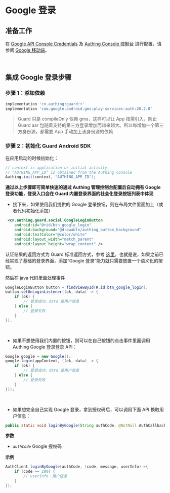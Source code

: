 # Google 登录

<LastUpdated/>

## 准备工作

在 [Google API Console Credentials](https://console.cloud.google.com/apis/credentials) 及 [Authing Console 控制台](https://authing.cn/) 进行配置，请参阅 [Google 移动端](../../../guides/connections/social/google-mobile/README.md)。

<br>

## 集成 Google 登录步骤

### 步骤 1：添加依赖

```groovy
implementation 'cn.authing:guard:+'
implementation 'com.google.android.gms:play-services-auth:20.2.0'
```

> Guard 只是 compileOnly 依赖 gms，这样可以让 App 按需引入，防止 Guard aar 包随着支持的第三方登录增加而越来越大。所以每增加一个第三方身份源，都需要 App 手动加上该身份源的依赖

### 步骤 2：初始化 Guard Android SDK

在应用启动的时候初始化：

```java
// context is application or initial activity
// ”AUTHING_APP_ID“ is obtained from the Authing console
Authing.init(context, "AUTHING_APP_ID");
```



**通过以上步骤即可简单快速的通过 Authing 管理控制台配置后自动拥有 Google 登录功能，登录入口会在 Guard 内置登录界面的社会化登录按钮列表中体现**



* 接下来，如果使用我们提供的 Google 登录按钮，则在布局文件里面加上（或者代码初始化添加）

```xml
 <cn.authing.guard.social.GoogleLoginButton
    android:id="@+id/btn_google_login"
    android:background="@drawable/authing_button_background"
    android:textColor="@color/white"
    android:layout_width="match_parent"
    android:layout_height="wrap_content" />
```

认证结果的返回方式为 Guard 标准返回方式，参考 [这里](../develop.md)。也就是说，如果之前已经实现了基础的登录界面，添加“Google 登录”能力就只需要放置一个语义化的按钮。

然后在 java 代码里面处理事件

```java
GoogleLoginButton button = findViewById(R.id.btn_google_login);
button.setOnLoginListener((ok, data) -> {
    if (ok) {
        // 登录成功，data 是用户信息
    } else {
        // 登录失败
    }
});
```

<br>

* 如果不想使用我们内置的按钮，则可以在自己按钮的点击事件里面调用 Authing Google 登录登录 API：

```java
Google google = new Google();
google.login(appContext, ((ok, data) -> {
    if (ok) {
        // 登录成功，data 是用户信息
    } else {
        // 登录失败
    }
}));
```

<br>

- 如果想完全自己实现 Google 登录，拿到授权码后，可以调用下面 API 换取用户信息：

```java
public static void loginByGoogle(String authCode, @NotNull AuthCallback<UserInfo> callback)
```

**参数**

* *`authCode`* Google 授权码

**示例**

```java
AuthClient.loginByGoogle(authCode, (code, message, userInfo)->{
    if (code == 200) {
        // userInfo：用户信息
    }
});
```
